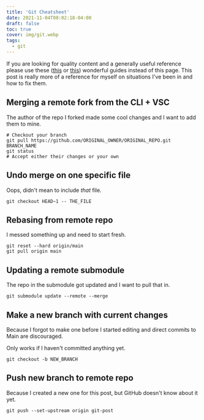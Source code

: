 ```yaml
---
title: 'Git Cheatsheet'
date: 2021-11-04T08:02:18-04:00
draft: false
toc: true
cover: img/git.webp
tags:
  - git
---
```


If you are looking for quality content and a generally useful reference please use these ([this](https://education.github.com/git-cheat-sheet-education.pdf) or [this](https://about.gitlab.com/images/press/git-cheat-sheet.pdf)) wonderful guides instead of this page. This post is really more of a reference for myself on situations I've been in and how to fix them.

## Merging a remote fork from the CLI + VSC

The author of the repo I forked made some cool changes and I want to add them to mine.

```shell
# Checkout your branch
git pull https://github.com/ORIGINAL_OWNER/ORIGINAL_REPO.git BRANCH_NAME
git status
# Accept either their changes or your own
```

## Undo merge on one specific file

Oops, didn't mean to include _that_ file.

```shell
git checkout HEAD~1 -- THE_FILE
```

## Rebasing from remote repo

I messed something up and need to start fresh.

```shell
git reset --hard origin/main
git pull origin main
```

## Updating a remote submodule

The repo in the submodule got updated and I want to pull that in.

```shell
git submodule update --remote --merge
```

## Make a new branch with current changes

Because I forgot to make one before I started editing and direct commits to Main are discouraged.

Only works if I haven't committed anything yet.

```shell
git checkout -b NEW_BRANCH
```

## Push new branch to remote repo

Because I created a new one for this post, but GitHub doesn't know about it yet.

```shell
git push --set-upstream origin git-post
```
